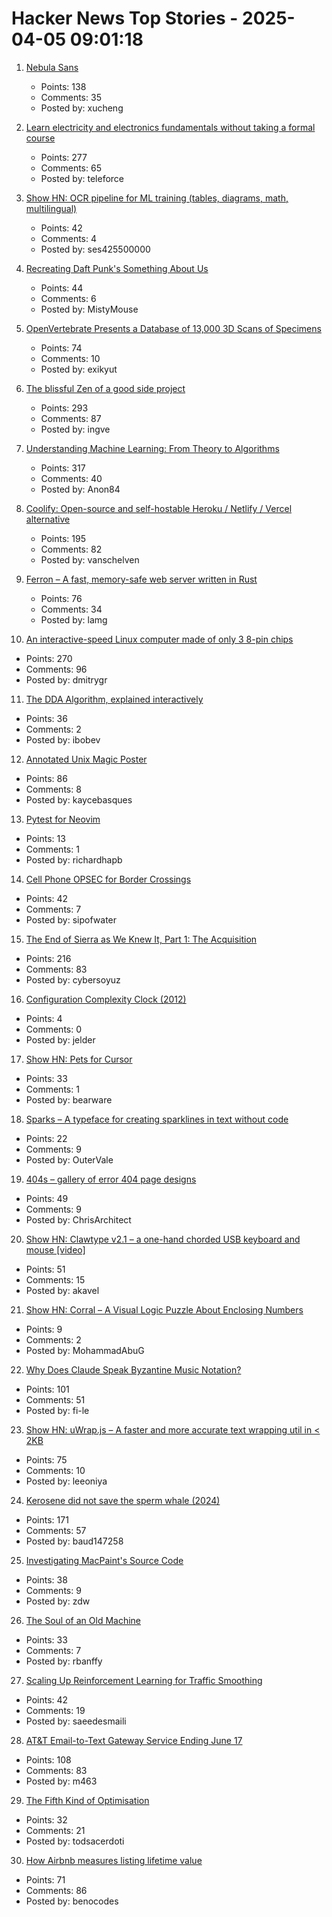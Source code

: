 # Hacker News Top Stories - 2025-04-05 09:01:18

1. [Nebula Sans](https://nebulasans.com/)
   - Points: 138
   - Comments: 35
   - Posted by: xucheng

2. [Learn electricity and electronics fundamentals without taking a formal course](https://simonmonk.org/tyee7)
   - Points: 277
   - Comments: 65
   - Posted by: teleforce

3. [Show HN: OCR pipeline for ML training (tables, diagrams, math, multilingual)](https://github.com/ses4255/Versatile-OCR-Program)
   - Points: 42
   - Comments: 4
   - Posted by: ses425500000

4. [Recreating Daft Punk's Something About Us](https://thoughts-and-things.ghost.io/recreating-daft-punks-something-about-us/)
   - Points: 44
   - Comments: 6
   - Posted by: MistyMouse

5. [OpenVertebrate Presents a Database of 13,000 3D Scans of Specimens](https://www.openculture.com/2024/03/openvertebrate-presents-a-massive-database-of-13000-3d-scans-of-vertebrate-specimens.html)
   - Points: 74
   - Comments: 10
   - Posted by: exikyut

6. [The blissful Zen of a good side project](https://joshcollinsworth.com/blog/the-blissful-zen-of-a-good-side-project)
   - Points: 293
   - Comments: 87
   - Posted by: ingve

7. [Understanding Machine Learning: From Theory to Algorithms](https://www.cs.huji.ac.il/~shais/UnderstandingMachineLearning/copy.html)
   - Points: 317
   - Comments: 40
   - Posted by: Anon84

8. [Coolify: Open-source and self-hostable Heroku / Netlify / Vercel alternative](https://coolify.io/)
   - Points: 195
   - Comments: 82
   - Posted by: vanschelven

9. [Ferron – A fast, memory-safe web server written in Rust](https://github.com/ferronweb/ferron)
   - Points: 76
   - Comments: 34
   - Posted by: lamg

10. [An interactive-speed Linux computer made of only 3 8-pin chips](https://dmitry.gr/?r=05.Projects&proj=36.%208pinLinux)
   - Points: 270
   - Comments: 96
   - Posted by: dmitrygr

11. [The DDA Algorithm, explained interactively](https://aaaa.sh/creatures/dda-algorithm-interactive)
   - Points: 36
   - Comments: 2
   - Posted by: ibobev

12. [Annotated Unix Magic Poster](https://unixmagic.net/)
   - Points: 86
   - Comments: 8
   - Posted by: kaycebasques

13. [Pytest for Neovim](https://github.com/richardhapb/pytest.nvim)
   - Points: 13
   - Comments: 1
   - Posted by: richardhapb

14. [Cell Phone OPSEC for Border Crossings](https://www.schneier.com/blog/archives/2025/04/cell-phone-opsec-for-border-crossings.html)
   - Points: 42
   - Comments: 7
   - Posted by: sipofwater

15. [The End of Sierra as We Knew It, Part 1: The Acquisition](https://www.filfre.net/2025/04/the-end-of-sierra-as-we-knew-it-part-1-the-acquisition/)
   - Points: 216
   - Comments: 83
   - Posted by: cybersoyuz

16. [Configuration Complexity Clock (2012)](http://mikehadlow.blogspot.com/2012/05/configuration-complexity-clock.html)
   - Points: 4
   - Comments: 0
   - Posted by: jelder

17. [Show HN: Pets for Cursor](undefined)
   - Points: 33
   - Comments: 1
   - Posted by: bearware

18. [Sparks – A typeface for creating sparklines in text without code](https://github.com/aftertheflood/sparks)
   - Points: 22
   - Comments: 9
   - Posted by: OuterVale

19. [404s – gallery of error 404 page designs](https://www.404s.design/)
   - Points: 49
   - Comments: 9
   - Posted by: ChrisArchitect

20. [Show HN: Clawtype v2.1 – a one-hand chorded USB keyboard and mouse [video]](https://www.youtube.com/watch?v=N2PSiOl-auM)
   - Points: 51
   - Comments: 15
   - Posted by: akavel

21. [Show HN: Corral – A Visual Logic Puzzle About Enclosing Numbers](https://mohammed321.github.io/projects/corral_web/index.html)
   - Points: 9
   - Comments: 2
   - Posted by: MohammadAbuG

22. [Why Does Claude Speak Byzantine Music Notation?](https://fi-le.net/byzantine/)
   - Points: 101
   - Comments: 51
   - Posted by: fi-le

23. [Show HN: uWrap.js – A faster and more accurate text wrapping util in < 2KB](https://github.com/leeoniya/uWrap)
   - Points: 75
   - Comments: 10
   - Posted by: leeoniya

24. [Kerosene did not save the sperm whale (2024)](https://edconway.substack.com/p/no-kerosene-did-not-save-the-sperm)
   - Points: 171
   - Comments: 57
   - Posted by: baud147258

25. [Investigating MacPaint's Source Code](https://ztoz.blog/posts/macpaint-source-code/)
   - Points: 38
   - Comments: 9
   - Posted by: zdw

26. [The Soul of an Old Machine](https://thechipletter.substack.com/p/the-soul-of-an-old-machine)
   - Points: 33
   - Comments: 7
   - Posted by: rbanffy

27. [Scaling Up Reinforcement Learning for Traffic Smoothing](https://bair.berkeley.edu/blog/2025/03/25/rl-av-smoothing/)
   - Points: 42
   - Comments: 19
   - Posted by: saeedesmaili

28. [AT&T Email-to-Text Gateway Service Ending June 17](https://www.att.com/support/article/wireless/KM1061254/)
   - Points: 108
   - Comments: 83
   - Posted by: m463

29. [The Fifth Kind of Optimisation](https://tratt.net/laurie/blog/2025/the_fifth_kind_of_optimisation.html)
   - Points: 32
   - Comments: 21
   - Posted by: todsacerdoti

30. [How Airbnb measures listing lifetime value](https://medium.com/airbnb-engineering/how-airbnb-measures-listing-lifetime-value-a603bf05142c)
   - Points: 71
   - Comments: 86
   - Posted by: benocodes

